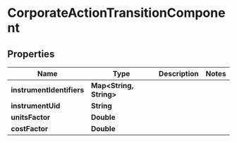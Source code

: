 

# CorporateActionTransitionComponent

## Properties

Name | Type | Description | Notes
------------ | ------------- | ------------- | -------------
**instrumentIdentifiers** | **Map&lt;String, String&gt;** |  | 
**instrumentUid** | **String** |  | 
**unitsFactor** | **Double** |  | 
**costFactor** | **Double** |  | 



